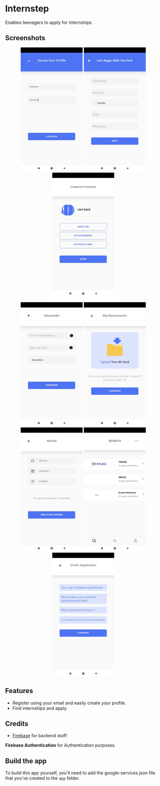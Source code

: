 # Internstep
Enables teenagers to apply for internships.

## Screenshots
<p align="center">
<img src="https://raw.githubusercontent.com/ravk1234/Parking/master/screen8.jpeg" height="400" width="200"/>
  <img src="https://raw.githubusercontent.com/ravk1234/Parking/master/screen7.jpeg" height="400" width="200"/>
  <img src="https://raw.githubusercontent.com/ravk1234/Parking/master/screen6.jpeg" height="400" width="200"/>
</p>
<p align="center">
<img src="https://raw.githubusercontent.com/ravk1234/Parking/master/screen5.jpeg" height="400" width="200"/>
<img src="https://raw.githubusercontent.com/ravk1234/Parking/master/screen4.jpeg" height="400" width="200"/>
<img src="https://raw.githubusercontent.com/ravk1234/Parking/master/screen3.jpeg" height="400" width="200"/>
<img src="https://raw.githubusercontent.com/ravk1234/Parking/master/screen2.jpeg" height="400" width="200"/>
<img src="https://raw.githubusercontent.com/ravk1234/Parking/master/screen1.jpeg" height="400" width="200"/>
</p>

## Features
* Register using your email and easily create your profile.
* Find internships and apply.

## Credits
* [Firebase](https://github.com/firebase) for backend stuff:

**Firebase Authentication** for Authentication purposes.

## Build the app

To build this app yourself, you'll need to add the google-services.json file that you've created to the `app` folder.
